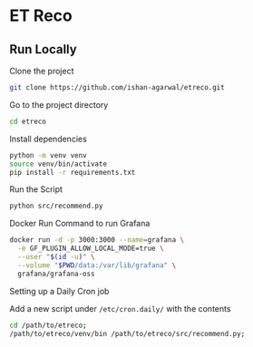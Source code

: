 
# ET Reco





## Run Locally

Clone the project

```bash
git clone https://github.com/ishan-agarwal/etreco.git
```

Go to the project directory

```bash
cd etreco
```

Install dependencies

```bash
python -m venv venv
source venv/bin/activate
pip install -r requirements.txt
```

Run the Script

```bash
python src/recommend.py
```

Docker Run Command to run Grafana 

```bash
docker run -d -p 3000:3000 --name=grafana \
  -e GF_PLUGIN_ALLOW_LOCAL_MODE=true \
  --user "$(id -u)" \
  --volume "$PWD/data:/var/lib/grafana" \
  grafana/grafana-oss
```

Setting up a Daily Cron job 

Add a new script under `/etc/cron.daily/` with the contents

```bash
cd /path/to/etreco;
/path/to/etreco/venv/bin /path/to/etreco/src/recommend.py;
```